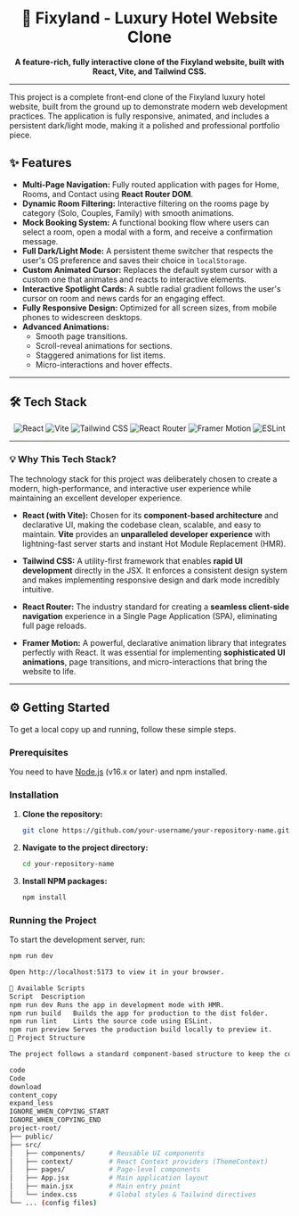 <div align="center">

# 🏨 Fixyland - Luxury Hotel Website Clone

**A feature-rich, fully interactive clone of the Fixyland website, built with React, Vite, and Tailwind CSS.**

</div>

---

This project is a complete front-end clone of the Fixyland luxury hotel website, built from the ground up to demonstrate modern web development practices. The application is fully responsive, animated, and includes a persistent dark/light mode, making it a polished and professional portfolio piece.

## ✨ Features

-   **Multi-Page Navigation:** Fully routed application with pages for Home, Rooms, and Contact using **React Router DOM**.
-   **Dynamic Room Filtering:** Interactive filtering on the rooms page by category (Solo, Couples, Family) with smooth animations.
-   **Mock Booking System:** A functional booking flow where users can select a room, open a modal with a form, and receive a confirmation message.
-   **Full Dark/Light Mode:** A persistent theme switcher that respects the user's OS preference and saves their choice in `localStorage`.
-   **Custom Animated Cursor:** Replaces the default system cursor with a custom one that animates and reacts to interactive elements.
-   **Interactive Spotlight Cards:** A subtle radial gradient follows the user's cursor on room and news cards for an engaging effect.
-   **Fully Responsive Design:** Optimized for all screen sizes, from mobile phones to widescreen desktops.
-   **Advanced Animations:**
    -   Smooth page transitions.
    -   Scroll-reveal animations for sections.
    -   Staggered animations for list items.
    -   Micro-interactions and hover effects.

---

## 🛠️ Tech Stack

<p align="center">
  <img src="https://img.shields.io/badge/react-%2320232a.svg?style=for-the-badge&logo=react&logoColor=%2361DAFB" alt="React"/>
  <img src="https://img.shields.io/badge/vite-%23646CFF.svg?style=for-the-badge&logo=vite&logoColor=white" alt="Vite"/>
  <img src="https://img.shields.io/badge/tailwindcss-%2338B2AC.svg?style=for-the-badge&logo=tailwind-css&logoColor=white" alt="Tailwind CSS"/>
  <img src="https://img.shields.io/badge/React_Router-CA4245?style=for-the-badge&logo=react-router&logoColor=white" alt="React Router"/>
  <img src="https://img.shields.io/badge/Framer_Motion-0055FF?style=for-the-badge&logo=framer&logoColor=white" alt="Framer Motion"/>
  <img src="https://img.shields.io/badge/ESLint-4B3263?style=for-the-badge&logo=eslint&logoColor=white" alt="ESLint"/>
</p>

---

### 💡 Why This Tech Stack?

The technology stack for this project was deliberately chosen to create a modern, high-performance, and interactive user experience while maintaining an excellent developer experience.

-   **React (with Vite):** Chosen for its **component-based architecture** and declarative UI, making the codebase clean, scalable, and easy to maintain. **Vite** provides an **unparalleled developer experience** with lightning-fast server starts and instant Hot Module Replacement (HMR).

-   **Tailwind CSS:** A utility-first framework that enables **rapid UI development** directly in the JSX. It enforces a consistent design system and makes implementing responsive design and dark mode incredibly intuitive.

-   **React Router:** The industry standard for creating a **seamless client-side navigation** experience in a Single Page Application (SPA), eliminating full page reloads.

-   **Framer Motion:** A powerful, declarative animation library that integrates perfectly with React. It was essential for implementing **sophisticated UI animations**, page transitions, and micro-interactions that bring the website to life.

---

## ⚙️ Getting Started

To get a local copy up and running, follow these simple steps.

### Prerequisites

You need to have [Node.js](https://nodejs.org/) (v16.x or later) and npm installed.

### Installation

1.  **Clone the repository:**
    ```sh
    git clone https://github.com/your-username/your-repository-name.git
    ```
2.  **Navigate to the project directory:**
    ```sh
    cd your-repository-name
    ```
3.  **Install NPM packages:**
    ```sh
    npm install
    ```

### Running the Project

To start the development server, run:
```sh
npm run dev

Open http://localhost:5173 to view it in your browser.

📜 Available Scripts
Script	Description
npm run dev	Runs the app in development mode with HMR.
npm run build	Builds the app for production to the dist folder.
npm run lint	Lints the source code using ESLint.
npm run preview	Serves the production build locally to preview it.
📂 Project Structure

The project follows a standard component-based structure to keep the codebase organized and scalable.

code
Code
download
content_copy
expand_less
IGNORE_WHEN_COPYING_START
IGNORE_WHEN_COPYING_END
project-root/
├── public/
├── src/
│   ├── components/      # Reusable UI components
│   ├── context/         # React Context providers (ThemeContext)
│   ├── pages/           # Page-level components
│   ├── App.jsx          # Main application layout
│   ├── main.jsx         # Main entry point
│   └── index.css        # Global styles & Tailwind directives
└── ... (config files)

